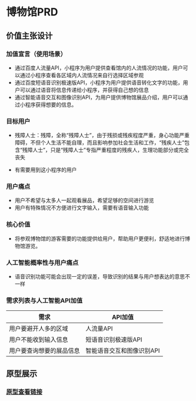 # 博物馆PRD

## 价值主张设计
### 加值宣言（使用场景）

* 通过百度人流量API，小程序为用户提供查看馆内的人流情况的功能，用户可以通过小程序查看各区域内人流情况来自行选择区域参观
* 通过百度短语音识别极速版API，小程序为用户提供语音转化文字的功能，用户可以通过语音将信息传递给小程序，并获得自己想的信息
* 通过智能语音交互和图像识别API，为用户提供博物馆展品介绍，用户可以通过小程序获得想要的信息。

### 目标用户
- 残障人士：残障，全称“残障人士”，由于残损或残疾程度严重，身心功能严重障碍，不但个人生活不能自理，而且影响参加社会生活和工作，“残疾人士”包含“残障人士”，只是“残障人士”专指严重程度的残疾人，生理功能部分或完全丧失
* 有需要用到这小程序的用户

### 用户痛点
* 用户不希望与太多人一起观看展品，希望足够的空间进行游览
* 用户有特殊情况不方便进行文字输入，需要有语音输入功能

### 核心价值
* 将参观博物馆的游客需要的功能提供给用户，帮助用户更便利，舒适地进行博物馆游览。

### 人工智能概率性与用户痛点
* 语音识别功能可能会出现一定的误差，导致识别的结果与用户想表达的意思不一样

### 需求列表与人工智能API加值
|需求|API加值|
|-|------|
|用户要避开人多的区域|人流量API|
|用户不能收到输入信息|短语音识别极速版API|
|用户要查询想要的展品信息|智能语音交互和图像识别API|


## 原型展示

### [原型查看链接](https://gitee.com/NFUNM083/museum/pages)



 

